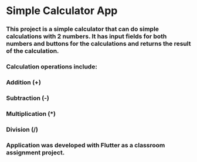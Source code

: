 # Simple Calculator App 

### This project is a simple calculator that can do simple calculations with 2 numbers. It has input fields for both numbers and buttons for the calculations and returns the result of the calculation. 

### Calculation operations include:
### Addition (+)
### Subtraction (-)
### Multiplication (*)
### Division (/)

### Application was developed with Flutter as a classroom assignment project. 
